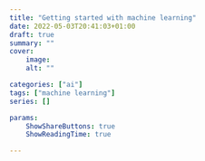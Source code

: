 ```yaml
---
title: "Getting started with machine learning"
date: 2022-05-03T20:41:03+01:00
draft: true
summary: ""
cover: 
    image: 
    alt: ""

categories: ["ai"]
tags: ["machine learning"]
series: []

params:
    ShowShareButtons: true
    ShowReadingTime: true

---
```


